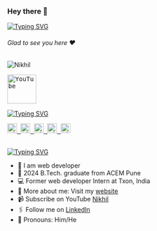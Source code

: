 ### Hey there :wave:

[![Typing SVG](https://readme-typing-svg.herokuapp.com?color=%2336BCF7&lines=This+is+Nikhil+Hade)](https://git.io/typing-svg)

###### Glad to see you here :heart:

<p align="left"> <img src="https://komarev.com/ghpvc/?username=Nikhilhade21&label=Views&color=blue&style=plastic" alt="Nikhil" /> </p>

<a href="#">
  <kbd>
  <img align="centre" alt="YouTube " width="66px" src="https://download.logo.wine/logo/YouTube/YouTube-Logo.wine.png" />
</a>

[![Typing SVG](https://readme-typing-svg.herokuapp.com?color=%2336BCF7&lines=Subscribe+to+my+YouTube+Channel)](https://git.io/typing-svg)

<a href="https://nikhil-hade.web.app/">
  <kbd>
  <img align="centre" alt="nikhil" width="22px" src="https://dz8fbjd9gwp2s.cloudfront.net/logos/644a0515e4b062410b4e9f3b.png?v=5" />
</a>
   
<a href="https://www.linkedin.com/in/nikhil-hade/">
  <kbd>
  <img align="centre" alt="Nikhil's LinkdeIn" width="22px" src="https://cdn-icons-png.flaticon.com/512/174/174857.png" />
</a>
  
 <a href="https://www.instagram.com/nikhil_hade_21/?hl=en">
  <kbd>
  <img align="centre" alt="Nikhil's Instagram" width="22px" src="https://upload.wikimedia.org/wikipedia/commons/thumb/e/e7/Instagram_logo_2016.svg/2048px-Instagram_logo_2016.svg.png" />
</a>
  
<a href="https://twitter.com/nikhilhade21">
<kbd>
<img align="centre" alt="Nikhil's Twitter" width="22px" src="https://www.iconpacks.net/icons/2/free-twitter-logo-icon-2429-thumb.png" />
</a>
 
<a href="https://t.me/nikhilhade">
  <kbd>
  <img align="centre" alt="Nikhil's Telegram" width="22px" src="https://upload.wikimedia.org/wikipedia/commons/thumb/8/82/Telegram_logo.svg/768px-Telegram_logo.svg.png" />
</a>

<br/>
<br/>

[![Typing SVG](https://readme-typing-svg.herokuapp.com?color=%2336BCF7&lines=Let's+Connect)](https://git.io/typing-svg)

- 🏢 I am web developer
- 🏫 2024 B.Tech. graduate from ACEM Pune
- 💻 Former web developer Intern at Txon, India
- 🙋‍ More about me: Visit my [website](https://nikhil-hade.web.app/)
- 📹 Subscribe on YouTube [Nikhil](http://yt.openinapp.co/)
- 🖇 Follow me on [LinkedIn](https://www.linkedin.com/in/nikhil-hade/)
- 🙋 Pronouns: Him/He

